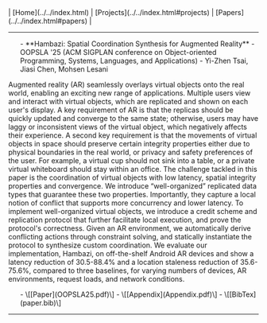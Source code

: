 <div class="right"> 
 | [Home](../../index.html) | [Projects](../../index.html#projects) | [Papers](../../index.html#papers) |
</div>

**************************************************
<ul class="airlist">
- **Hambazi: Spatial Coordination Synthesis for Augmented Reality**
- OOPSLA '25 (ACM SIGPLAN conference on Object-oriented Programming, Systems, Languages, and Applications)
- Yi-Zhen Tsai, Jiasi Chen, Mohsen Lesani
</ul>

<p class="justify">
Augmented reality (AR) seamlessly overlays virtual objects onto the real world, enabling an exciting new range of applications. Multiple users view and interact with virtual objects, which are replicated and shown on each user's display. A key requirement of AR is that the replicas should be quickly updated and converge to the same state; otherwise, users may have laggy or inconsistent views of the virtual object, which negatively affects their experience. A second key requirement is that the movements of virtual objects in space should preserve certain integrity properties either due to physical boundaries in the real world, or privacy and safety preferences of the user. For example, a virtual cup should not sink into a table, or a private virtual whiteboard should stay within an office. The challenge tackled in this paper is the coordination of virtual objects with low latency, spatial integrity properties and convergence. We introduce “well-organized” replicated data types that guarantee these two properties. Importantly, they capture a local notion of conflict that supports more concurrency and lower latency. To implement well-organized virtual objects, we introduce a credit scheme and replication protocol that further facilitate local execution, and prove the protocol's correctness. Given an AR environment, we automatically derive conflicting actions through constraint solving, and statically instantiate the protocol to synthesize custom coordination. We evaluate our implementation, Hambazi, on off-the-shelf Android AR devices and show a latency reduction of 30.5-88.4% and a location staleness reduction of 35.6-75.6%, compared to three baselines, for varying numbers of devices, AR environments, request loads, and network conditions.
</p> 

<ul class="airlist">
- \[[Paper](OOPSLA25.pdf)\]
- \[[Appendix](Appendix.pdf)\]
- \[[BibTex](paper.bib)\]
</ul>

**************************************************
